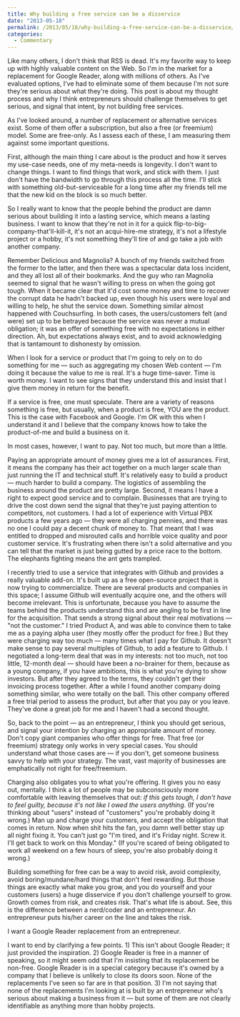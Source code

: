 ```yaml
---
title: Why building a free service can be a disservice
date: "2013-05-18"
permalink: /2013/05/18/why-building-a-free-service-can-be-a-disservice/
categories:
  - Commentary
---
```


Like many others, I don't think that RSS is dead. It's my favorite way to keep up with highly valuable content on the Web. So I'm in the market for a replacement for Google Reader, along with millions of others. As I've evaluated options, I've had to eliminate some of them because I'm not sure they're serious about what they're doing. This post is about my thought process and why I think entrepreneurs should challenge themselves to get serious, and signal that intent, by not building free services.



As I've looked around, a number of replacement or alternative services exist. Some of them offer a subscription, but also a free (or freemium) model. Some are free-only. As I assess each of these, I am measuring them against some important questions. 

First, although the main thing I care about is the product and how it serves my use-case needs, one of my meta-needs is longevity. I don't want to change things. I want to find things that work, and stick with them. I just don't have the bandwidth to go through this process all the time. I'll stick with something old-but-serviceable for a long time after my friends tell me that the new kid on the block is so much better. 

So I really want to know that the people behind the product are damn serious about building it into a lasting service, which means a lasting business. I want to know that they're not in it for a quick flip-to-big-company-that'll-kill-it, it's not an acqui-hire-me strategy, it's not a lifestyle project or a hobby, it's not something they'll tire of and go take a job with another company. 

Remember Delicious and Magnolia? A bunch of my friends switched from the former to the latter, and then there was a spectacular data loss incident, and they all lost all of their bookmarks. And the guy who ran Magnolia seemed to signal that he wasn't willing to press on when the going got tough. When it became clear that it'd cost some money and time to recover the corrupt data he hadn't backed up, even though his users were loyal and willing to help, he shut the service down. Something similar almost happened with Couchsurfing. In both cases, the users/customers felt (and were) set up to be betrayed because the service was never a mutual obligation; it was an offer of something free with no expectations in either direction. Ah, but expectations always exist, and to avoid acknowledging that is tantamount to dishonesty by omission. 

When I look for a service or product that I'm going to rely on to do something for me &#8212; such as aggregating my chosen Web content &#8212; I'm doing it because the value to me is real. It's a huge time-saver. Time is worth money. I want to see signs that they understand this and insist that I give them money in return for the benefit. 

If a service is free, one must speculate. There are a variety of reasons something is free, but usually, when a product is free, YOU are the product. This is the case with Facebook and Google. I'm OK with this when I understand it and I believe that the company knows how to take the product-of-me and build a business on it. 

In most cases, however, I want to pay. Not too much, but more than a little. 

Paying an appropriate amount of money gives me a lot of assurances. First, it means the company has their act together on a much larger scale than just running the IT and technical stuff. It's relatively easy to build a product &#8212; much harder to build a company. The logistics of assembling the business around the product are pretty large. Second, it means I have a right to expect good service and to complain. Businesses that are trying to drive the cost down send the signal that they're just paying attention to competitors, not customers. I had a lot of experience with Virtual PBX products a few years ago &#8212; they were all charging pennies, and there was no one I could pay a decent chunk of money to. That meant that I was entitled to dropped and misrouted calls and horrible voice quality and poor customer service. It's frustrating when there isn't a solid alternative and you can tell that the market is just being gutted by a price race to the bottom. The elephants fighting means the ant gets trampled. 

I recently tried to use a service that integrates with Github and provides a really valuable add-on. It's built up as a free open-source project that is now trying to commercialize. There are several products and companies in this space; I assume Github will eventually acquire one, and the others will become irrelevant. This is unfortunate, because you have to assume the teams behind the products understand this and are angling to be first in line for the acquisition. That sends a strong signal about their real motivations &#8212; "not the customer." I tried Product A, and was able to convince them to take me as a paying alpha user (they mostly offer the product for free.) But they were charging way too much &#8212; many times what I pay for Github. It doesn't make sense to pay several multiples of Github, to add a feature to Github. I negotiated a long-term deal that was in my interests: not too much, not too little, 12-month deal &#8212; should have been a no-brainer for them, because as a young company, if you have ambitions, this is what you're dying to show investors. But after they agreed to the terms, they couldn't get their invoicing process together. After a while I found another company doing something similar, who were totally on the ball. This other company offered a free trial period to assess the product, but after that you pay or you leave. They've done a great job for me and I haven't had a second thought. 

So, back to the point &#8212; as an entrepreneur, I think you should get serious, and signal your intention by charging an appropriate amount of money. Don't copy giant companies who offer things for free. That free (or freemium) strategy only works in very special cases. You should understand what those cases are &#8212; if you don't, get someone business savvy to help with your strategy. The vast, vast majority of businesses are emphatically not right for free/freemium. 

Charging also obligates you to what you're offering. It gives you no easy out, mentally. I think a lot of people may be subconsciously more comfortable with leaving themselves that out: *if this gets tough, I don't have to feel guilty, because it's not like I owed the users anything*. (If you're thinking about "users" instead of "customers" you're probably doing it wrong.) Man up and charge your customers, and accept the obligation that comes in return. Now when shit hits the fan, you damn well better stay up all night fixing it. You can't just go "I'm tired, and it's Friday night. Screw it. I'll get back to work on this Monday." (If you're scared of being obligated to work all weekend on a few hours of sleep, you're also probably doing it wrong.)



Building something for free can be a way to avoid risk, avoid complexity, avoid boring/mundane/hard things that don't feel rewarding. But those things are exactly what make you grow, and you do yourself and your customers (users) a huge disservice if you don't challenge yourself to grow. Growth comes from risk, and creates risk. That's what life is about. See, this is the difference between a nerd/coder and an entrepreneur. An entrepreneur puts his/her career on the line and takes the risk. 

I want a Google Reader replacement from an entrepreneur. 

I want to end by clarifying a few points. 1) This isn't about Google Reader; it just provided the inspiration. 2) Google Reader is free in a manner of speaking, so it might seem odd that I'm insisting that its replacement be non-free. Google Reader is in a special category because it's owned by a company that I believe is unlikely to close its doors soon. None of the replacements I've seen so far are in that position. 3) I'm not saying that none of the replacements I'm looking at is built by an entrepreneur who's serious about making a business from it &#8212; but some of them are not clearly identifiable as anything more than hobby projects.

